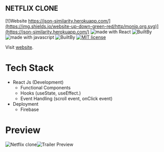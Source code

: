 ## NETFLIX CLONE

[![Website https://json-similarity.herokuapp.com/](https://img.shields.io/website-up-down-green-red/http/monip.org.svg)](https://json-similarity.herokuapp.com/) <img src="https://img.shields.io/badge/made%20with-react-red.svg" alt="made with React"> ![BuiltBy](https://img.shields.io/badge/React-Lovers-black.svg "img.shields.io") <img src="https://img.shields.io/badge/made%20with-javascript-blue.svg" alt="made with javascript"> ![BuiltBy](https://img.shields.io/badge/Javascript-Lovers-black.svg "img.shields.io") [![MIT license](http://img.shields.io/badge/license-MIT-brightgreen.svg)](http://opensource.org/licenses/MIT)

Visit [website](https://netflix-clone-82105.web.app/).

# Tech Stack

- React Js (Development)
  - Functional Components
  - Hooks (useState, useEffect.)
  - Event Handling (scroll event, onClick event)
- Deployment
  - Firebase

# Preview

![Netflix clone](https://i.ibb.co/cgMNHFb/Screenshot.png)![Trailer Preview](https://i.ibb.co/n6KbfFq/Screenshot.png)

